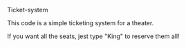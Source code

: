 Ticket-system

This code is a simple ticketing system for a theater.

If you want all the seats, jest type "King" to reserve them all!
